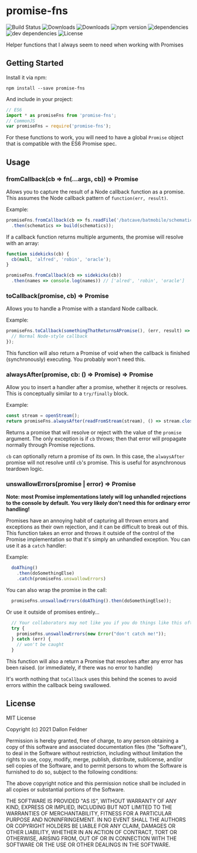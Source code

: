 # promise-fns

![Build Status](https://img.shields.io/travis/dallonf/promise-fns.svg)
![Downloads](https://img.shields.io/npm/dm/promise-fns.svg)
![Downloads](https://img.shields.io/npm/dt/promise-fns.svg)
![npm version](https://img.shields.io/npm/v/promise-fns.svg)
![dependencies](https://img.shields.io/david/dallonf/promise-fns.svg)
![dev dependencies](https://img.shields.io/david/dev/dallonf/promise-fns.svg)
![License](https://img.shields.io/npm/l/promise-fns.svg)

Helper functions that I always seem to need when working with Promises

## Getting Started

Install it via npm:

```shell
npm install --save promise-fns
```

And include in your project:

```javascript
// ES6
import * as promiseFns from 'promise-fns';
// CommonJS
var promiseFns = require('promise-fns');
```

For these functions to work, you will need to have a global `Promise` object that is compatible with the ES6 Promise spec.

## Usage

### fromCallback(cb => fn(...args, cb)) => Promise

Allows you to capture the result of a Node callback function as a promise. This assumes the Node callback pattern of `function(err, result)`.

Example: 

```javascript
promiseFns.fromCallback(cb => fs.readFile('/batcave/batmobile/schematics', 'utf-8', cb))
  .then(schematics => build(schematics));
```

If a callback function returns multiple arguments, the promise will resolve with an array:

```javascript
function sidekicks(cb) {
  cb(null, 'alfred', 'robin', 'oracle');
}

promiseFns.fromCallback(cb => sidekicks(cb))
  .then(names => console.log(names)) // ['alred', 'robin', 'oracle']
```

### toCallback(promise, cb) => Promise

Allows you to handle a Promise with a standard Node callback.

Example:

```javascript
promiseFns.toCallback(somethingThatReturnsAPromise(), (err, result) => {
  // Normal Node-style callback
});
```

This function will also return a Promise of void when the callback is finished (synchronously) executing. You probably won't need this.

### alwaysAfter(promise, cb: () => Promise) => Promise

Allow you to insert a handler after a promise, whether it rejects or resolves. This is conceptually similar to a `try/finally` block.

Example:

```javascript
const stream = openStream();
return promiseFns.alwaysAfter(readFromStream(stream), () => stream.close());
```

Returns a promise that will resolve or reject with the value of the `promise` argument. The only exception is if `cb` throws; then that error will propagate normally through Promise rejections.

`cb` can optionally return a promise of its own. In this case, the `alwaysAfter` promise will not resolve until `cb`'s promise. This is useful for asynchronous teardown logic. 

### unswallowErrors(promise | error) => Promise

**Note: most Promise implementations lately will log unhandled rejections to the console by default. You very likely don't need this for ordinary error handling!**

Promises have an annoying habit of capturing all thrown errors and exceptions as their own rejection, and it can be difficult to break out of this. This function takes an error and throws it outside of the control of the Promise implementation so that it's simply an unhandled exception. You can use it as a `catch` handler: 

Example:

```javascript
  doAThing()
    .then(doSomethingElse)
    .catch(promiseFns.unswallowErrors)
```

You can also wrap the promise in the call:

```javascript
  promiseFns.unswallowErrors(doAThing().then(doSomethingElse));
```

Or use it outside of promises entirely...

```javascript
  // Your collaborators may not like you if you do things like this often. 
  try {
    promiseFns.unswallowErrors(new Error("don't catch me!"));
  } catch (err) {
    // won't be caught
  }
```

This function will also a return a Promise that resolves after any error has been raised. (or immediately, if there was no error to handle)

It's worth nothing that `toCallback` uses this behind the scenes to avoid errors within the callback being swallowed.

## License

MIT License

Copyright (c) 2021 Dallon Feldner

Permission is hereby granted, free of charge, to any person obtaining a copy
of this software and associated documentation files (the "Software"), to deal
in the Software without restriction, including without limitation the rights
to use, copy, modify, merge, publish, distribute, sublicense, and/or sell
copies of the Software, and to permit persons to whom the Software is
furnished to do so, subject to the following conditions:

The above copyright notice and this permission notice shall be included in all
copies or substantial portions of the Software.

THE SOFTWARE IS PROVIDED "AS IS", WITHOUT WARRANTY OF ANY KIND, EXPRESS OR
IMPLIED, INCLUDING BUT NOT LIMITED TO THE WARRANTIES OF MERCHANTABILITY,
FITNESS FOR A PARTICULAR PURPOSE AND NONINFRINGEMENT. IN NO EVENT SHALL THE
AUTHORS OR COPYRIGHT HOLDERS BE LIABLE FOR ANY CLAIM, DAMAGES OR OTHER
LIABILITY, WHETHER IN AN ACTION OF CONTRACT, TORT OR OTHERWISE, ARISING FROM,
OUT OF OR IN CONNECTION WITH THE SOFTWARE OR THE USE OR OTHER DEALINGS IN THE
SOFTWARE.
